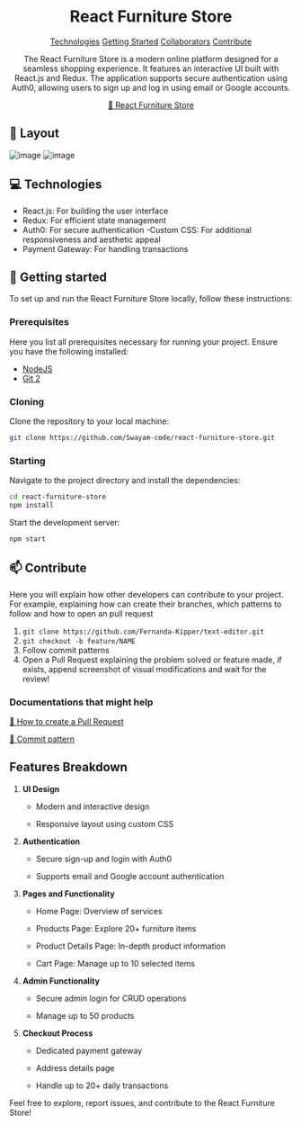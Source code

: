                   
 
<h1 align="center" style="font-weight: bold;">React Furniture Store</h1>

<p align="center">
<a href="#tech">Technologies</a>
<a href="#started">Getting Started</a>
<a href="#colab">Collaborators</a>
<a href="#contribute">Contribute</a> 
</p>


<p align="center">The React Furniture Store is a modern online platform designed for a seamless shopping experience. It features an interactive UI built with React.js and Redux. The application supports secure authentication using Auth0, allowing users to sign up and log in using email or Google accounts.</p>


<p align="center">
<a href="https://cozyspace.netlify.app/">📱 React Furniture Store</a>
</p>
 
<h2 id="layout">🎨 Layout</h2>

<p align="center">

![image](https://github.com/user-attachments/assets/9886ccb8-a788-4634-924f-8df68e854ca1)
![image](https://github.com/user-attachments/assets/b4e27350-a93f-40a9-93e6-eccd0113391f)


</p>
 
<h2 id="technologies">💻 Technologies</h2>

- React.js: For building the user interface
- Redux: For efficient state management
- Auth0: For secure authentication
-Custom CSS: For additional responsiveness and aesthetic appeal
- Payment Gateway: For handling transactions
 
<h2 id="started">🚀 Getting started</h2>

To set up and run the React Furniture Store locally, follow these instructions:
 
<h3>Prerequisites</h3>

Here you list all prerequisites necessary for running your project. Ensure you have the following installed:

- [NodeJS](https://nodejs.org/en/download/prebuilt-installer)
- [Git 2](https://git-scm.com/downloads)
 
<h3>Cloning</h3>

Clone the repository to your local machine:

```bash
git clone https://github.com/Swayam-code/react-furniture-store.git

```
 
<h3>Starting</h3>

Navigate to the project directory and install the dependencies:

```bash
cd react-furniture-store
npm install

```
Start the development server:
```bash
npm start

```
 
<h2 id="contribute">📫 Contribute</h2>

Here you will explain how other developers can contribute to your project. For example, explaining how can create their branches, which patterns to follow and how to open an pull request

1. `git clone https://github.com/Fernanda-Kipper/text-editor.git`
2. `git checkout -b feature/NAME`
3. Follow commit patterns
4. Open a Pull Request explaining the problem solved or feature made, if exists, append screenshot of visual modifications and wait for the review!
 
<h3>Documentations that might help</h3>

[📝 How to create a Pull Request](https://www.atlassian.com/br/git/tutorials/making-a-pull-request)

[💾 Commit pattern](https://gist.github.com/joshbuchea/6f47e86d2510bce28f8e7f42ae84c716)

Features Breakdown
------------------

1.  **UI Design**
    
    *   Modern and interactive design
        
    *   Responsive layout using custom CSS
        
2.  **Authentication**
    
    *   Secure sign-up and login with Auth0
        
    *   Supports email and Google account authentication
        
3.  **Pages and Functionality**
    
    *   Home Page: Overview of services
        
    *   Products Page: Explore 20+ furniture items
        
    *   Product Details Page: In-depth product information
        
    *   Cart Page: Manage up to 10 selected items
        
4.  **Admin Functionality**
    
    *   Secure admin login for CRUD operations
        
    *   Manage up to 50 products
        
5.  **Checkout Process**
    
    *   Dedicated payment gateway
        
    *   Address details page
        
    *   Handle up to 20+ daily transactions
        

Feel free to explore, report issues, and contribute to the React Furniture Store!


